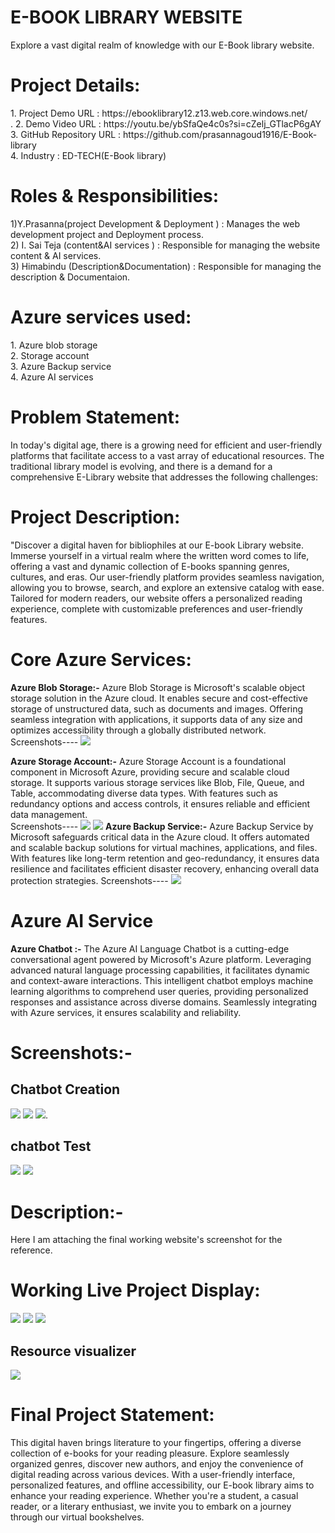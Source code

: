 
<h1>E-BOOK LIBRARY WEBSITE</h1>
Explore a vast digital realm  of knowledge with our E-Book library website.
<h1>Project Details:</h1>
1.	Project Demo URL       : https://ebooklibrary12.z13.web.core.windows.net/<br>.
2.	Demo Video URL         : https://youtu.be/ybSfaQe4c0s?si=cZelj_GTlacP6gAY <br>
3.	GitHub Repository URL  : https://github.com/prasannagoud1916/E-Book-library<br>
4.	Industry               : ED-TECH(E-Book library)<br>

<h1>Roles & Responsibilities:</h1>
1)Y.Prasanna(project Development & Deployment )       : Manages the web development project and Deployment process.<br>
2) I. Sai Teja (content&AI services )                 : Responsible for managing the website content & AI services.<br>
3) Himabindu (Description&Documentation)              : Responsible for managing the description & Documentaion.<br>

 <h1>Azure services used:</h1>
1.	Azure blob storage<br>
2.	Storage account<br>
3.	Azure Backup service<br>
4.	Azure AI services <br>

<h1>Problem Statement:</h1>
In today's digital age, there is a growing need for efficient and user-friendly platforms that facilitate access to a vast array of educational resources. The traditional library model is evolving, and there is a demand for a comprehensive E-Library website that addresses the following challenges:


<h1>Project Description:</h1>
"Discover a digital haven for bibliophiles at our E-book Library website. Immerse yourself in a virtual realm where the written word comes to life, offering a vast and dynamic collection of E-books spanning genres, cultures, and eras. Our user-friendly platform provides seamless navigation, allowing you to browse, search, and explore an extensive catalog with ease. Tailored for modern readers, our website offers a personalized reading experience, complete with customizable preferences and user-friendly features.

<h1>Core Azure Services:</h1>
<b>Azure Blob Storage:-</b> Azure Blob Storage is Microsoft's scalable object storage solution in the Azure cloud. It enables secure and cost-effective storage of unstructured data, such as documents and images. Offering seamless integration with applications, it supports data of any size and optimizes accessibility through a globally distributed network. <br>
Screenshots---- 
<img src="container.png">

<b>Azure Storage Account:-</b> Azure Storage Account is a foundational component in Microsoft Azure, providing secure and scalable cloud storage. It supports various storage services like Blob, File, Queue, and Table, accommodating diverse data types. With features such as redundancy options and access controls, it ensures reliable and efficient data management.<br>
Screenshots---- 
<img src="storageaccount.png">
<img src="sa2.png">
 <b>Azure Backup Service:-</b> Azure Backup Service by Microsoft safeguards critical data in the Azure cloud. It offers automated and scalable backup solutions for virtual machines, applications, and files. With features like long-term retention and geo-redundancy, it ensures data resilience and facilitates efficient disaster recovery, enhancing overall data protection strategies.
Screenshots---- 
<img src="backup.png">
<h1>Azure AI Service</h1>
<b>Azure Chatbot :-</b> The Azure AI Language Chatbot is a cutting-edge conversational agent powered by Microsoft's Azure platform. Leveraging advanced natural language processing capabilities, it facilitates dynamic and context-aware interactions. This intelligent chatbot employs machine learning algorithms to comprehend user queries, providing personalized responses and assistance across diverse domains. Seamlessly integrating with Azure services, it ensures scalability and reliability.<br>
<h1>Screenshots:-</h1>
<h2>Chatbot Creation</h2>
<img src="chatbot1.png">
<img src="chatbot2.png">
<img src="chatbotintergartion.png">.
<h2>chatbot Test</h2>
<img src="chatbotworking.png">
<img src="chatbot10.png">
<h1>Description:-</h1>
Here I am attaching the final working website's screenshot for the reference.
<h1>Working Live Project Display:</h1>
<img src="website2.png">
<img src="website1.png">
<img src="website3.png"><br>
<h2>Resource visualizer</h2>
<img src="rv.png">






<h1>Final Project Statement:</h1>
This digital haven brings literature to your fingertips, offering a diverse collection of e-books for your reading pleasure. Explore seamlessly organized genres, discover new authors, and enjoy the convenience of digital reading across various devices. With a user-friendly interface, personalized features, and offline accessibility, our E-book library aims to enhance your reading experience. Whether you're a student, a casual reader, or a literary enthusiast, we invite you to embark on a journey through our virtual bookshelves.
